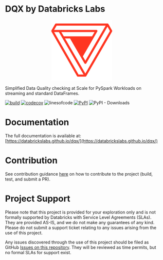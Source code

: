 DQX by Databricks Labs
===

<p align="center">
    <a href="https://github.com/databrickslabs/dqx">
        <img src="./docs/dqx/static/img/logo.svg" class="align-center" width="200" height="200" alt="logo" />
    </a>
</p>

Simplified Data Quality checking at Scale for PySpark Workloads on streaming and standard DataFrames.

[![build](https://github.com/databrickslabs/dqx/actions/workflows/push.yml/badge.svg)](https://github.com/databrickslabs/dqx/actions/workflows/push.yml) 
[![codecov](https://codecov.io/github/databrickslabs/dqx/graph/badge.svg)](https://codecov.io/github/databrickslabs/dqx) 
![linesofcode](https://aschey.tech/tokei/github/databrickslabs/dqx?category=code)
[![PyPI](https://img.shields.io/pypi/v/databricks-labs-dqx?label=pypi%20package&cacheSeconds=3600)](https://pypi.org/project/databricks-labs-dqx/) 
![PyPI - Downloads](https://img.shields.io/pypi/dm/databricks-labs-dqx?cacheSeconds=3600)

# Documentation

The full documentation is available at: [https://databrickslabs.github.io/dqx/](https://databrickslabs.github.io/dqx/)

# Contribution

See contribution guidance [here](https://databrickslabs.github.io/dqx/docs/dev/contributing/) on how to contribute to the project (build, test, and submit a PR).

# Project Support

Please note that this project is provided for your exploration only and is not 
formally supported by Databricks with Service Level Agreements (SLAs). They are 
provided AS-IS, and we do not make any guarantees of any kind. Please do not 
submit a support ticket relating to any issues arising from the use of this project.

Any issues discovered through the use of this project should be filed as GitHub 
[Issues on this repository](https://github.com/databrickslabs/dqx/issues). 
They will be reviewed as time permits, but no formal SLAs for support exist.
